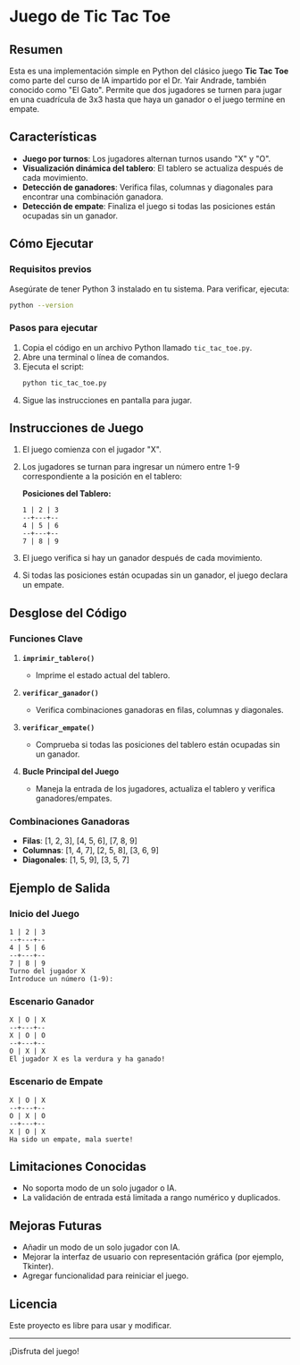 # Juego de Tic Tac Toe

## Resumen
Esta es una implementación simple en Python del clásico juego **Tic Tac Toe** como parte del curso de IA impartido por el Dr. Yair Andrade, también conocido como "El Gato". Permite que dos jugadores se turnen para jugar en una cuadrícula de 3x3 hasta que haya un ganador o el juego termine en empate.

## Características
- **Juego por turnos**: Los jugadores alternan turnos usando "X" y "O".
- **Visualización dinámica del tablero**: El tablero se actualiza después de cada movimiento.
- **Detección de ganadores**: Verifica filas, columnas y diagonales para encontrar una combinación ganadora.
- **Detección de empate**: Finaliza el juego si todas las posiciones están ocupadas sin un ganador.

## Cómo Ejecutar

### Requisitos previos
Asegúrate de tener Python 3 instalado en tu sistema. Para verificar, ejecuta:
```bash
python --version
```

### Pasos para ejecutar
1. Copia el código en un archivo Python llamado `tic_tac_toe.py`.
2. Abre una terminal o línea de comandos.
3. Ejecuta el script:
   ```bash
   python tic_tac_toe.py
   ```
4. Sigue las instrucciones en pantalla para jugar.

## Instrucciones de Juego
1. El juego comienza con el jugador "X".
2. Los jugadores se turnan para ingresar un número entre 1-9 correspondiente a la posición en el tablero:

   **Posiciones del Tablero:**
   ```
   1 | 2 | 3
   --+---+--
   4 | 5 | 6
   --+---+--
   7 | 8 | 9
   ```
3. El juego verifica si hay un ganador después de cada movimiento.
4. Si todas las posiciones están ocupadas sin un ganador, el juego declara un empate.

## Desglose del Código

### Funciones Clave
1. **`imprimir_tablero()`**
   - Imprime el estado actual del tablero.

2. **`verificar_ganador()`**
   - Verifica combinaciones ganadoras en filas, columnas y diagonales.

3. **`verificar_empate()`**
   - Comprueba si todas las posiciones del tablero están ocupadas sin un ganador.

4. **Bucle Principal del Juego**
   - Maneja la entrada de los jugadores, actualiza el tablero y verifica ganadores/empates.

### Combinaciones Ganadoras
- **Filas**: [1, 2, 3], [4, 5, 6], [7, 8, 9]
- **Columnas**: [1, 4, 7], [2, 5, 8], [3, 6, 9]
- **Diagonales**: [1, 5, 9], [3, 5, 7]

## Ejemplo de Salida
### Inicio del Juego
```
1 | 2 | 3
--+---+--
4 | 5 | 6
--+---+--
7 | 8 | 9
Turno del jugador X
Introduce un número (1-9):
```

### Escenario Ganador
```
X | O | X
--+---+--
X | O | O
--+---+--
O | X | X
El jugador X es la verdura y ha ganado!
```

### Escenario de Empate
```
X | O | X
--+---+--
O | X | O
--+---+--
X | O | X
Ha sido un empate, mala suerte!
```

## Limitaciones Conocidas
- No soporta modo de un solo jugador o IA.
- La validación de entrada está limitada a rango numérico y duplicados.

## Mejoras Futuras
- Añadir un modo de un solo jugador con IA.
- Mejorar la interfaz de usuario con representación gráfica (por ejemplo, Tkinter).
- Agregar funcionalidad para reiniciar el juego.

## Licencia
Este proyecto es libre para usar y modificar.

---
¡Disfruta del juego! 